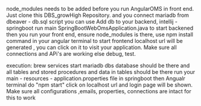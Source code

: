 node_modules needs to be added before you run AngularOMS in front end.
Just clone this DBS_growHigh Repository.
and you connect mariadb from dbeaver - db.sql script you can use
Add db to your backend, intellij - springboot
run main SpringBootWebOmsApplication.java to start backened then
you run your front end, ensure node_modules is there, use npm install command in your angular terminal to start frontend
localhost url will be generated , you can click on it to visit your application.
Make sure all connections and APi's are working else debug, test.


execution:
brew services start mariadb
dbs database should be there and all tables and stored procedures and data in tables should be there
run your main - resources - application.properties file in springboot
then Angualr terminal do "npm start"
click on localhost url and login page will be shown.
Make sure all configurations ,emails, properties, connections are intact for this to work
